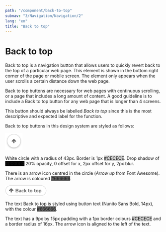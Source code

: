 ```yaml
---
path: "/component/back-to-top"
subnav: "3/Navigation/Navigation/2"
lang: "en"
title: "Back to top"
---
```


<helmet>
<title> Back to Top - Aurora Design System </title>
</helmet>

# Back to top

Back to top is a navigation button that allows users to quickly revert back to the top of a particular web page. This element is shown in the bottom right corner of the page or mobile screen. The element only appears when the user scrolls a certain distance down the web page.

Back to top buttons are necessary for web pages with continuous scrolling, or a page that includes a long amount of content. A good guideline is to include a Back to top button for any web page that is longer than 4 screens.

This button should always be labelled _Back to top_ since this is the most descriptive and expected label for the function.

Back to top buttons in this design system are styled as follows:

![Back to top mobile component](../../../img\components\back_to_top_mobile.png)

White circle with a radius of 43px. Border is 1px <badge style="background-color: #CECECE;color:black;">#CECECE</badge>. Drop shadow of <badge style="background-color: #000000;">#000000</badge> 20% opacity, 0 offset for x, 2px offset for y, 2px blur.

There is an arrow icon centred in the circle \(_Arrow up_ from Font Awesome\). The arrow is coloured <badge style="background-color: #666666;">#666666</badge>.

![Back to top web component](../../../img\components\back_to_top.png)

The text Back to top is styled using button text \(Nunito Sans Bold, 14px\), with the colour <badge style="background-color: #666666;">#666666</badge>.

The text has a 9px by 15px padding with a 1px border colours <badge style="background-color: #CECECE;color:black;">#CECECE</badge>  and a border radius of 16px. The arrow icon is aligned to the left of the text.
